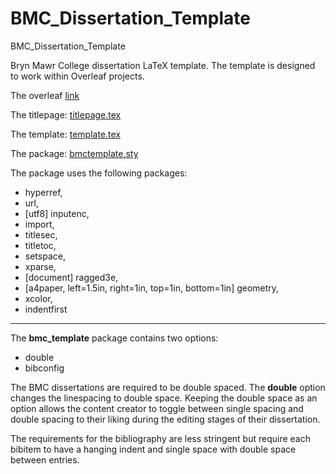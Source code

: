 # BMC_Dissertation_Template
BMC_Dissertation_Template

Bryn Mawr College dissertation LaTeX template. The template is designed to work within Overleaf projects.

The overleaf [link](https://www.overleaf.com/read/tdmvhyzkkrch)

The titlepage:
[titlepage.tex](https://github.com/cacsphysics/BMC_Dissertation_Template/blob/main/titlepage.tex)

The template:
[template.tex](https://github.com/cacsphysics/BMC_Dissertation_Template/blob/main/template.tex)

The package:
[bmctemplate.sty](https://github.com/cacsphysics/BMC_Dissertation_Template/blob/main/bmctemplate.sty)

The package uses the following packages: 
- hyperref, 
- url, 
- [utf8] inputenc, 
- import, 
- titlesec, 
- titletoc, 
- setspace, 
- xparse, 
- [document] ragged3e, 
- [a4paper, left=1.5in, right=1in, top=1in, bottom=1in] geometry,
- xcolor, 
- indentfirst
---
The **bmc_template** package contains two options:
- double
- bibconfig

The BMC dissertations are required to be double spaced. The **double** option changes the linespacing to double space. Keeping the double space as an option allows the content creator to toggle between single spacing and double spacing to their liking during the editing stages of their dissertation.

The requirements for the bibliography are less stringent but require each bibitem to have a hanging indent and single space with double space between entries.
